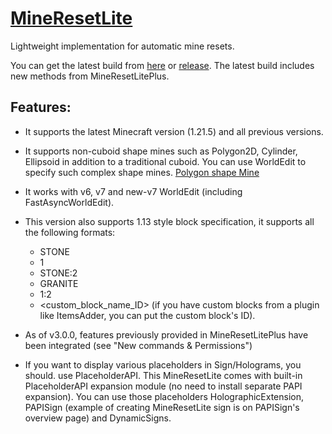 [MineResetLite](https://polymart.org/resource/mineresetlite.137)
=============

Lightweight implementation for automatic mine resets.

You can get the latest build from [here](https://polymart.org/resource/mineresetlite.137) or [release](https://github.com/TeamVK/MineResetLite/releases).  The latest build includes new methods from MineResetLitePlus.

## Features:

- It supports the latest Minecraft version (1.21.5) and all previous versions.
- It supports non-cuboid shape mines such as Polygon2D, Cylinder, Ellipsoid in addition to a traditional cuboid.  You can use WorldEdit to specify such complex shape mines.
[Polygon shape Mine](https://youtu.be/71dxuIUpRb4?si=g2oJilb-ZwlAAxyL)

- It works with v6, v7 and new-v7 WorldEdit (including FastAsyncWorldEdit).
- This version also supports 1.13 style block specification, it supports all the following formats:
  - STONE
  - 1
  - STONE:2
  - GRANITE
  - 1:2
  - <custom_block_name_ID> (if you have custom blocks from a plugin like ItemsAdder, you can put the custom block's ID).
- As of v3.0.0, features previously provided in MineResetLitePlus have been integrated (see "New commands & Permissions") 
- If you want to display various placeholders in Sign/Holograms, you should. use PlaceholderAPI.  This MineResetLite comes with built-in PlaceholderAPI expansion module (no need to install separate PAPI expansion).  You can use those placeholders HolographicExtension, PAPISign (example of creating MineResetLite sign is on PAPISign's overview page) and DynamicSigns.

